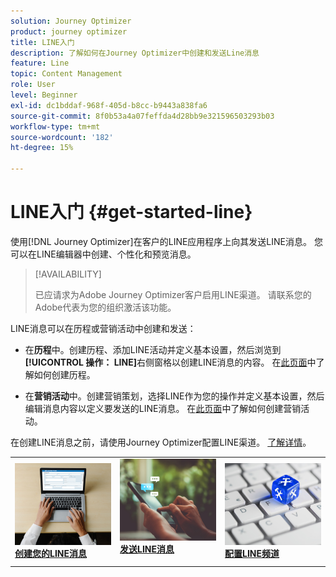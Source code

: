 ```yaml
---
solution: Journey Optimizer
product: journey optimizer
title: LINE入门
description: 了解如何在Journey Optimizer中创建和发送Line消息
feature: Line
topic: Content Management
role: User
level: Beginner
exl-id: dc1bddaf-968f-405d-b8cc-b9443a838fa6
source-git-commit: 8f0b53a4a07feffda4d28bb9e321596503293b03
workflow-type: tm+mt
source-wordcount: '182'
ht-degree: 15%

---
```


# LINE入门 {#get-started-line}

使用[!DNL Journey Optimizer]在客户的LINE应用程序上向其发送LINE消息。 您可以在LINE编辑器中创建、个性化和预览消息。

>[!AVAILABILITY]
>
>已应请求为Adobe Journey Optimizer客户启用LINE渠道。 请联系您的Adobe代表为您的组织激活该功能。

LINE消息可以在历程或营销活动中创建和发送：

* 在&#x200B;**历程**&#x200B;中。创建历程、添加LINE活动并定义基本设置，然后浏览到&#x200B;**[!UICONTROL 操作： LINE]**&#x200B;右侧窗格以创建LINE消息的内容。 在[此页面](../building-journeys/journey-gs.md)中了解如何创建历程。

* 在&#x200B;**营销活动**&#x200B;中。创建营销策划，选择LINE作为您的操作并定义基本设置，然后编辑消息内容以定义要发送的LINE消息。 在[此页面](../campaigns/create-campaign.md#configure)中了解如何创建营销活动。

在创建LINE消息之前，请使用Journey Optimizer配置LINE渠道。 [了解详情](line-configuration.md)。

<table style="table-layout:fixed"><tr style="border: 0;">
<td>
<a href="create-line.md">
<img alt="潜在客户" src="../assets/do-not-localize/sms-create.jpeg">
</a>
<div><a href="create-line.md"><strong>创建您的LINE消息</strong>
</div>
</td>
<td>
<a href="send-line.md">
<img alt="不频繁" src="../assets/do-not-localize/sms-sending.jpg">
</a>
<div>
<a href="send-line.md"><strong>发送LINE消息</strong></a>
</div>
<p></td>
<td>
<a href="line-configuration.md">
<img alt="不频繁" src="../assets/do-not-localize/inapp-config.jpg">
<div>
<a href="line-configuration.md"><strong>配置LINE频道</strong>
</a>
</div>
</td>
</tr></table>
